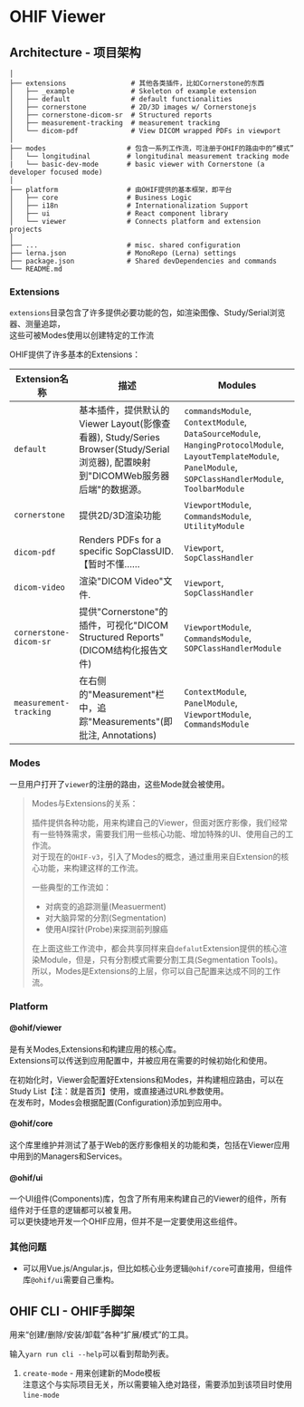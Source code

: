 # OHIF Viewer

## Architecture - 项目架构

```t
│
├── extensions                # 其他各类插件，比如Cornerstone的东西
│   ├── _example              # Skeleton of example extension
│   ├── default               # default functionalities
│   ├── cornerstone           # 2D/3D images w/ Cornerstonejs
│   ├── cornerstone-dicom-sr  # Structured reports
│   ├── measurement-tracking  # measurement tracking
│   └── dicom-pdf             # View DICOM wrapped PDFs in viewport
│
├── modes                    # 包含一系列工作流，可注册于OHIF的路由中的“模式”
│   └── longitudinal         # longitudinal measurement tracking mode
|   └── basic-dev-mode       # basic viewer with Cornerstone (a developer focused mode)
│
├── platform                 # 由OHIF提供的基本框架，即平台
│   ├── core                 # Business Logic
│   ├── i18n                 # Internationalization Support
│   ├── ui                   # React component library
│   └── viewer               # Connects platform and extension projects
│
├── ...                      # misc. shared configuration
├── lerna.json               # MonoRepo (Lerna) settings
├── package.json             # Shared devDependencies and commands
└── README.md
```

### Extensions

`extensions`目录包含了许多提供必要功能的包，如渲染图像、Study/Serial浏览器、测量追踪，  
这些可被Modes使用以创建特定的工作流

OHIF提供了许多基本的Extensions：

| Extension名称        | 描述                                                                                                                            | Modules                                                                                                                                                         |
| ---------------------- | --------------------------------------------------------------------------------------------------------------------------------- | --------------------------------------------------------------------------------------------------------------------------------------------------------------- |
| `default`              | 基本插件，提供默认的Viewer Layout(影像查看器), Study/Series Browser(Study/Serial浏览器), 配置映射到"DICOMWeb服务器后端"的数据源。 | `commandsModule`, `ContextModule`, `DataSourceModule`, `HangingProtocolModule`, `LayoutTemplateModule`, `PanelModule`, `SOPClassHandlerModule`, `ToolbarModule` |
| `cornerstone`          | 提供2D/3D渲染功能                                                                                                           | `ViewportModule`, `CommandsModule`, `UtilityModule`                                                                                                             |
| `dicom-pdf`            | Renders PDFs for a specific SopClassUID.【暂时不懂……                                                                     | `Viewport`, `SopClassHandler`                                                                                                                                   |
| `dicom-video`          | 渲染"DICOM Video"文件.                                                                                                        | `Viewport`, `SopClassHandler`                                                                                                                                   |
| `cornerstone-dicom-sr` | 提供"Cornerstone"的插件，可视化"DICOM Structured Reports"(DICOM结构化报告文件)                                    | `ViewportModule`, `CommandsModule`, `SOPClassHandlerModule`                                                                                                     |
| `measurement-tracking` | 在右侧的"Measurement"栏中，追踪"Measurements"(即批注, Annotations)                                                    | `ContextModule`, `PanelModule`, `ViewportModule`, `CommandsModule`                                                                                              |

### Modes

一旦用户打开了`viewer`的注册的路由，这些Mode就会被使用。

> Modes与Extensions的关系：
>
> 插件提供各种功能，用来构建自己的Viewer，但面对医疗影像，我们经常有一些特殊需求，需要我们用一些核心功能、增加特殊的UI、使用自己的工作流。  
> 对于现在的`OHIF-v3`，引入了Modes的概念，通过重用来自Extension的核心功能，来构建这样的工作流。
>
> 一些典型的工作流如：
>
> * 对病变的追踪测量(Measuerment)
> * 对大脑异常的分割(Segmentation)
> * 使用AI探针(Probe)来探测前列腺癌
>
> 在上面这些工作流中，都会共享同样来自`defalut`Extension提供的核心渲染Module，但是，只有分割模式需要分割工具(Segmentation Tools)。  
> 所以，Modes是Extensions的上层，你可以自己配置来达成不同的工作流。

### Platform

#### @ohif/viewer

是有关Modes,Extensions和构建应用的核心库。  
Extensions可以传送到应用配置中，并被应用在需要的时候初始化和使用。  

在初始化时，Viewer会配置好Extensions和Modes，并构建相应路由，可以在Study List【注：就是首页】使用，或直接通过URL参数使用。  
在发布时，Modes会根据配置(Configuration)添加到应用中。

#### @ohif/core

这个库里维护并测试了基于Web的医疗影像相关的功能和类，包括在Viewer应用中用到的Managers和Services。

#### @ohif/ui

一个UI组件(Components)库，包含了所有用来构建自己的Viewer的组件，所有组件对于任意的逻辑都可以被复用。  
可以更快捷地开发一个OHIF应用，但并不是一定要使用这些组件。

### 其他问题

* 可以用Vue.js/Angular.js，但比如核心业务逻辑`@ohif/core`可直接用，但组件库`@ohif/ui`需要自己重构。

## OHIF CLI - OHIF手脚架

用来“创建/删除/安装/卸载”各种“扩展/模式”的工具。

输入`yarn run cli --help`可以看到帮助列表。

1. `create-mode` - 用来创建新的Mode模板  
   注意这个与实际项目无关，所以需要输入绝对路径，需要添加到该项目时使用`line-mode`
